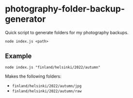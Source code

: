 # photography-folder-backup-generator

Quick script to generate folders for my photography backups.

`node index.js <path>`

## Example

`node index.js "finland/helsinki/2022/autumn"`

Makes the following folders:
- `finland/helsinki/2022/autumn/jpg`
- `finland/helsinki/2022/autumn/raw`
